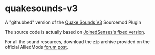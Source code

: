 # quakesounds-v3
A "githubbed" version of the [Quake Sounds V3](https://forums.alliedmods.net/showthread.php?t=224316) Sourcemod Plugin

The source code is actually based on [JoinedSenses's fixed version](https://forums.alliedmods.net/showpost.php?p=2656378&postcount=435).

For all the sound resources, download the `zip` archive provided on the official AlliedMods [forum post](https://forums.alliedmods.net/showthread.php?t=224316).